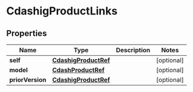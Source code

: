 

# CdashigProductLinks


## Properties

| Name | Type | Description | Notes |
|------------ | ------------- | ------------- | -------------|
|**self** | [**CdashigProductRef**](CdashigProductRef.md) |  |  [optional] |
|**model** | [**CdashProductRef**](CdashProductRef.md) |  |  [optional] |
|**priorVersion** | [**CdashigProductRef**](CdashigProductRef.md) |  |  [optional] |



